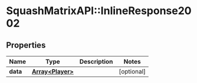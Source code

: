 # SquashMatrixAPI::InlineResponse2002

## Properties
Name | Type | Description | Notes
------------ | ------------- | ------------- | -------------
**data** | [**Array&lt;Player&gt;**](Player.md) |  | [optional] 


